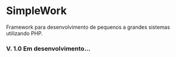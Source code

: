 <h1>SimpleWork</h1>
<p>Framework para desenvolvimento de pequenos a grandes sistemas utilizando PHP.</p>

<h3>V. 1.0 Em desenvolvimento...</h3>
